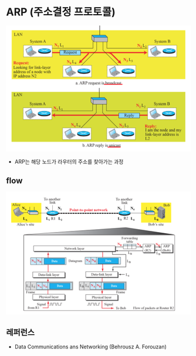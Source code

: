 # ARP (주소결정 프로토콜)

![08-ARP](./08-ARP.png)

- ARP는 해당 노드가 라우터의 주소를 찾아가는 과정

## flow
![08-ARP-FLOW](./08-ARP-FLOW.png)

## 레퍼런스
- Data Communications ans Networking (Behrousz A. Forouzan)